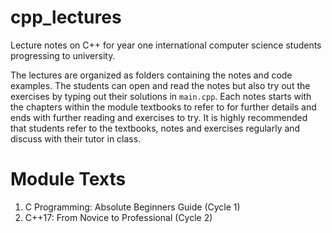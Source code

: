# cpp_lectures
Lecture notes on C++ for year one international computer science students progressing to university.

The lectures are organized as folders containing the notes and code examples. The students can open and read the notes but also try out the exercises by typing out their solutions in `main.cpp`. Each notes starts with the chapters within the module textbooks to refer to for further details and ends with further reading and exercises to try. It is highly recommended that students refer to the textbooks, notes and exercises regularly and discuss with their tutor in class.

# Module Texts
1. C Programming: Absolute Beginners Guide (Cycle 1)
2. C++17: From Novice to Professional (Cycle 2)
